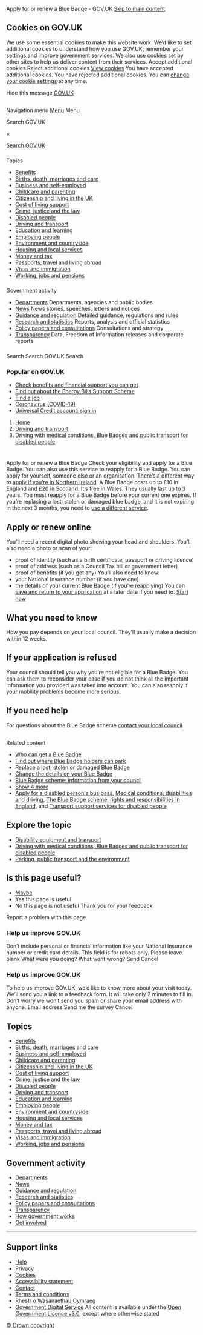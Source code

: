 
Apply for or renew a Blue Badge - GOV.UK
[Skip to main content](#content)
## Cookies on GOV.UK
We use some essential cookies to make this website work.
We’d like to set additional cookies to understand how you use GOV.UK, remember your settings and improve government services.
We also use cookies set by other sites to help us deliver content from their services.
Accept additional cookies
Reject additional cookies
[View cookies](/help/cookies)
You have accepted additional cookies. 
You have rejected additional cookies. 
 You can [change your cookie settings](/help/cookies) at any time.
 
Hide this message
[GOV.UK](https://www.gov.uk "Go to the GOV.UK homepage")
## 
 Navigation menu
[Menu](/browse)
Menu
 
 Search GOV.UK
 
 ×
 
[Search GOV.UK](/search)
### 
 Topics
* [Benefits](/browse/benefits)
* [Births, death, marriages and care](/browse/births-deaths-marriages)
* [Business and self-employed](/browse/business)
* [Childcare and parenting](/browse/childcare-parenting)
* [Citizenship and living in the UK](/browse/citizenship)
* [Cost of living support](/cost-of-living)
* [Crime, justice and the law](/browse/justice)
* [Disabled people](/browse/disabilities)
* [Driving and transport](/browse/driving)
* [Education and learning](/browse/education)
* [Employing people](/browse/employing-people)
* [Environment and countryside](/browse/environment-countryside)
* [Housing and local services](/browse/housing-local-services)
* [Money and tax](/browse/tax)
* [Passports, travel and living abroad](/browse/abroad)
* [Visas and immigration](/browse/visas-immigration)
* [Working, jobs and pensions](/browse/working)
### 
 Government activity
* [Departments](/government/organisations)
Departments, agencies and public bodies
* [News](/search/news-and-communications)
News stories, speeches, letters and notices
* [Guidance and regulation](/search/guidance-and-regulation)
Detailed guidance, regulations and rules
* [Research and statistics](/search/research-and-statistics)
Reports, analysis and official statistics
* [Policy papers and consultations](/search/policy-papers-and-consultations)
Consultations and strategy
* [Transparency](/search/transparency-and-freedom-of-information-releases)
Data, Freedom of Information releases and corporate reports
### 
 Search
Search GOV.UK
 Search
 
 
### Popular on GOV.UK
* [Check benefits and financial support you can get](/check-benefits-financial-support)
* [Find out about the Energy Bills Support Scheme](/guidance/getting-the-energy-bills-support-scheme-discount)
* [Find a job](/find-a-job)
* [Coronavirus (COVID-19)](/coronavirus)
* [Universal Credit account: sign in](/sign-in-universal-credit)
1. [Home](/)
2. [Driving and transport](/browse/driving)
3. [Driving with medical conditions, Blue Badges and public transport for disabled people](/browse/driving/disability-health-condition)
# 
 Apply for or renew a Blue Badge
Check your eligibility and apply for a Blue Badge. You can also use this service to reapply for a Blue Badge.
You can apply for yourself, someone else or an organisation.
There’s a different way to [apply if you’re in Northern Ireland](https://www.nidirect.gov.uk/information-and-services/motoring-and-transport/blue-badge-scheme).
A Blue Badge costs up to £10 in England and £20 in Scotland. It’s free in Wales.
They usually last up to 3 years.
You must reapply for a Blue Badge before your current one expires.
If you’re replacing a lost, stolen or damaged blue badge, and it is not expiring in the next 3 months, you need to [use a different service](/replace-lost-stolen-blue-badge).
## Apply or renew online
You’ll need a recent digital photo showing your head and shoulders.
You’ll also need a photo or scan of your:
* proof of identity (such as a birth certificate, passport or driving licence)
* proof of address (such as a Council Tax bill or government letter)
* proof of benefits (if you get any)
You’ll also need to know:
* your National Insurance number (if you have one)
* the details of your current Blue Badge (if you’re reapplying)
You can [save and return to your application](https://apply-blue-badge.service.gov.uk/return-to-application) at a later date if you need to.
 [Start now](https://apply-blue-badge.service.gov.uk/applicant)
## What you need to know
How you pay depends on your local council. They’ll usually make a decision within 12 weeks.
## If your application is refused
Your council should tell you why you’re not eligible for a Blue Badge.
You can ask them to reconsider your case if you do not think all the important information you provided was taken into account.
You can also reapply if your mobility problems become more serious.
## If you need help
For questions about the Blue Badge scheme [contact your local council](/blue-badge-scheme-information-council).
## 
 Related content
* [Who can get a Blue Badge](/government/publications/blue-badge-can-i-get-one)
* [Find out where Blue Badge holders can park](/where-registered-disabled-drivers-can-park)
* [Replace a lost, stolen or damaged Blue Badge](/replace-lost-stolen-blue-badge)
* [Change the details on your Blue Badge](/change-blue-badge-details)
* [Blue Badge scheme: information from your council](/blue-badge-scheme-information-council)
* [Show 4 more](#)
* [Apply for a disabled person's bus pass](/apply-for-disabled-bus-pass), [Medical conditions, disabilities and driving](/driving-medical-conditions), [The Blue Badge scheme: rights and responsibilities in England](/government/publications/the-blue-badge-scheme-rights-and-responsibilities-in-england), and [Transport support services for disabled people](/transport-disabled)
## Explore the topic
* [Disability equipment and transport](/browse/disabilities/equipment)
* [Driving with medical conditions, Blue Badges and public transport for disabled people](/browse/driving/disability-health-condition)
* [Parking, public transport and the environment](/browse/driving/parking-public-transport-environment)
## Is this page useful?
* [Maybe](/contact/govuk)
* Yes this page is useful
* No this page is not useful
 Thank you for your feedback
 
 Report a problem with this page
 
### Help us improve GOV.UK
Don’t include personal or financial information like your National Insurance number or credit card details.
This field is for robots only. Please leave blank
What were you doing?
What went wrong?
Send
 Cancel
 
### Help us improve GOV.UK
To help us improve GOV.UK, we’d like to know more about your visit today. We’ll send you a link to a feedback form. It will take only 2 minutes to fill in. Don’t worry we won’t send you spam or share your email address with anyone.
Email address
Send me the survey
 Cancel
 
## Topics
* [Benefits](/browse/benefits)
* [Births, death, marriages and care](/browse/births-deaths-marriages)
* [Business and self-employed](/browse/business)
* [Childcare and parenting](/browse/childcare-parenting)
* [Citizenship and living in the UK](/browse/citizenship)
* [Cost of living support](/cost-of-living)
* [Crime, justice and the law](/browse/justice)
* [Disabled people](/browse/disabilities)
* [Driving and transport](/browse/driving)
* [Education and learning](/browse/education)
* [Employing people](/browse/employing-people)
* [Environment and countryside](/browse/environment-countryside)
* [Housing and local services](/browse/housing-local-services)
* [Money and tax](/browse/tax)
* [Passports, travel and living abroad](/browse/abroad)
* [Visas and immigration](/browse/visas-immigration)
* [Working, jobs and pensions](/browse/working)
## Government activity
* [Departments](/government/organisations)
* [News](/search/news-and-communications)
* [Guidance and regulation](/search/guidance-and-regulation)
* [Research and statistics](/search/research-and-statistics)
* [Policy papers and consultations](/search/policy-papers-and-consultations)
* [Transparency](/search/transparency-and-freedom-of-information-releases)
* [How government works](/government/how-government-works)
* [Get involved](/government/get-involved)
---
## Support links
* [Help](/help)
* [Privacy](/help/privacy-notice)
* [Cookies](/help/cookies)
* [Accessibility statement](/help/accessibility-statement)
* [Contact](/contact)
* [Terms and conditions](/help/terms-conditions)
* [Rhestr o Wasanaethau Cymraeg](/cymraeg)
* [Government Digital Service](/government/organisations/government-digital-service)
 All content is available under the [Open Government Licence v3.0](https://www.nationalarchives.gov.uk/doc/open-government-licence/version/3/), except where otherwise stated
 
[© Crown copyright](https://www.nationalarchives.gov.uk/information-management/re-using-public-sector-information/uk-government-licensing-framework/crown-copyright/)

